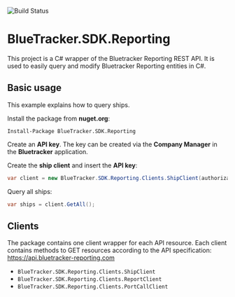 
![Build Status](https://ncs-fleet.visualstudio.com/_apis/public/build/definitions/36e4a17c-95ff-4c57-b1ae-af779fd7672c/28/badge)

# BlueTracker.SDK.Reporting
This project is a C# wrapper of the Bluetracker Reporting REST API. It is used to easily query and modify Bluetracker Reporting entities in C#.

## Basic usage
This example explains how to query ships.

Install the package from **nuget.org**:
```
Install-Package BlueTracker.SDK.Reporting
```

Create an **API key**. The key can be created via the **Company Manager** in the **Bluetracker** application.

Create the **ship client** and insert the **API key**:
```C#
var client = new BlueTracker.SDK.Reporting.Clients.ShipClient(authorization: "<API-KEY>");
```
Query all ships:
```C#
var ships = client.GetAll();
```

## Clients
The package contains one client wrapper for each API resource. Each client contains methods to GET resources according to the API specification: https://api.bluetracker-reporting.com 

- ``BlueTracker.SDK.Reporting.Clients.ShipClient``
- ``BlueTracker.SDK.Reporting.Clients.ReportClient``
- ``BlueTracker.SDK.Reporting.Clients.PortCallClient``

